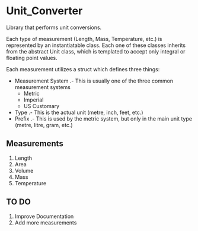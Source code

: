 # Unit_Converter
Library that performs unit conversions.

Each type of measurement (Length, Mass, Temperature, etc.) is represented by an instantiatable class. Each one of these classes inherits from the abstract Unit class, which is templated to accept only integral or floating point values.

Each measurement utilizes a struct which defines three things:
* Measurement System .- This is usually one of the three common measurement systems
    * Metric
    * Imperial
    * US Customary
* Type .- This is the actual unit (metre, inch, feet, etc.)
* Prefix .- This is used by the metric system, but only in the main unit type (metre, litre, gram, etc.)

## Measurements
1. Length
2. Area
3. Volume
4. Mass
5. Temperature

## TO DO
1. Improve Documentation
2. Add more measurements

